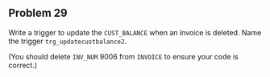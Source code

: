 ## Problem 29
Write a trigger to update the `CUST_BALANCE` when an invoice is deleted. Name the trigger `trg_updatecustbalance2`.

(You should delete `INV_NUM` 9006 from `INVOICE` to ensure your code is correct.)